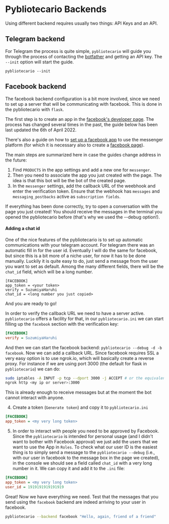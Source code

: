 # Pybliotecario Backends

Using different backend requires usually two things: API Keys and an API.

## Telegram backend
For Telegram the process is quite simple, `pybliotecario` will guide you through the process
of contacting the [botfather](https://t.me/botfather) and getting an API key.
The `--init` option will start the guide.

```
pybliotecario --init
```

## Facebook backend
The facebook backend configuration is a bit more involved, since we need to set up a server that will be communicating with facebook.
This is done in the pybliotecario with `flask`.

The first step is to create an app in the [facebook's developer page](https://developers.facebook.com/).
The process has changed several times in the past, the guide below has been last updated the 6th of April 2022.

There's also a guide on how to [set up a facebook app](https://developers.facebook.com/docs/messenger-platform/getting-started/app-setup)
to use the messenger platform (for which it is necessary also to create a [facebook page](https://www.facebook.com/pages/create)).

The main steps are summarized here in case the guides change address in the future:

1. Find `PRODUCTS` in the app settings and add a new one for `messenger`.
2. Then you need to associate the app you just created with the page. The idea is that this bot will be the bot of the created page.
3. In the `messenger` settings, add the callback URL of the weebhook and enter the verification token. Ensure that the webhook has `messages` and `messaging_postbacks` active as `subscription fields`.

If everything has been done correctly, try to open a conversation with the page you just created!
You should receive the messages in the terminal you opened the pybliotecario before (that's why we used the --debug option!).

#### Adding a chat id
One of the nice features of the pybliotecario is to set up automatic communications with your telegram account.
For telegram there was an automatic fill in for the user id.
Eventually I will do the same for facebook, but since this is a bit more of a niche user, for now it has to be done manually.
Luckily it is quite easy to do, just send a message from the user you want to set as default.
Among the many different fields, there will be the `chat_id` field, which will be a long number.

```config
[FACEBOOK]
app_token = <your token>
verify = SuzumiyaHaruhi
chat_id = <long number you just copied>
```

And you are ready to go!

In order to verify the callback URL we need to have a server active.
`pybliotecario` offers a facility for that, in our `pybliotecario.ini` we can start filling up the `facebook` section with the verification key:

```ini
[FACEBOOK]
verify = SuzumiyaHaruhi
```

And then we can start the facebook backend: `pybliotecario --debug -d -b facebook`.
Now we can add a callback URL. Since facebook requires SSL a very easy option is to use ngrok.io, which will basically create a reverse proxy.
For instance if we are using port 3000 (the default for flask in `pybliotecario`) we can do:

```bash
sudo iptables -A INPUT -p tcp --dport 3000 -j ACCEPT # or the equivalent in your router
ngrok http <my ip or server>:3000
```

This is already enough to receive messages but at the moment the bot cannot interact with anyone.

4. Create a token (`Generate token`) and copy it to `pybliotecario.ini`

```ini
[FACEBOOK]
app_token = <my very long token>
```

5. In order to interact with people you need to be approved by Facebook. Since the `pybliotecario` is intended for personal usage (and I didn't want to bother with Facebook approval) we just add the users that we want to use the App in `Roles`. To check what our user ID is the easiest thing is to simply send a message to the `pybliotecario --debug` (i.e., with our user in facebook to the message box in the page we created), in the console we should see a field called `chat_id` with a very long number in it. We can copy it and add it to the `.ini` file:

```ini
[FACEBOOK]
app_token = <my very long token>
user_id = 1919191919191919
```

Great! Now we have everything we need.
Test that the messages that you send using the `facebook` backend are indeed arriving to your user in facebook.

```bash
pybliotecario --backend facebook "Hello, again, friend of a friend"
```
